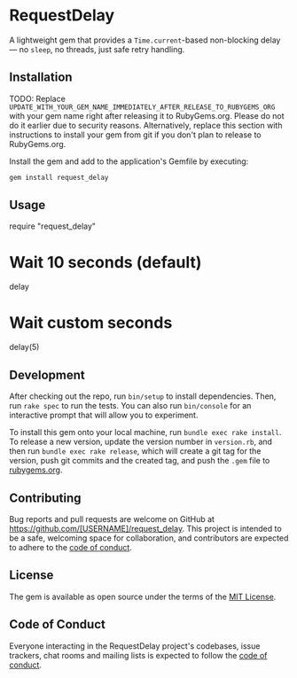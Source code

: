 # RequestDelay

A lightweight gem that provides a `Time.current`-based non-blocking delay — no `sleep`, no threads, just safe retry handling.

## Installation

TODO: Replace `UPDATE_WITH_YOUR_GEM_NAME_IMMEDIATELY_AFTER_RELEASE_TO_RUBYGEMS_ORG` with your gem name right after releasing it to RubyGems.org. Please do not do it earlier due to security reasons. Alternatively, replace this section with instructions to install your gem from git if you don't plan to release to RubyGems.org.

Install the gem and add to the application's Gemfile by executing:

```bash
gem install request_delay
```

## Usage

require "request_delay"

# Wait 10 seconds (default)
delay

# Wait custom seconds
delay(5)

## Development

After checking out the repo, run `bin/setup` to install dependencies. Then, run `rake spec` to run the tests. You can also run `bin/console` for an interactive prompt that will allow you to experiment.

To install this gem onto your local machine, run `bundle exec rake install`. To release a new version, update the version number in `version.rb`, and then run `bundle exec rake release`, which will create a git tag for the version, push git commits and the created tag, and push the `.gem` file to [rubygems.org](https://rubygems.org).

## Contributing

Bug reports and pull requests are welcome on GitHub at https://github.com/[USERNAME]/request_delay. This project is intended to be a safe, welcoming space for collaboration, and contributors are expected to adhere to the [code of conduct](https://github.com/[USERNAME]/request_delay/blob/main/CODE_OF_CONDUCT.md).

## License

The gem is available as open source under the terms of the [MIT License](https://opensource.org/licenses/MIT).

## Code of Conduct

Everyone interacting in the RequestDelay project's codebases, issue trackers, chat rooms and mailing lists is expected to follow the [code of conduct](https://github.com/[USERNAME]/request_delay/blob/main/CODE_OF_CONDUCT.md).
